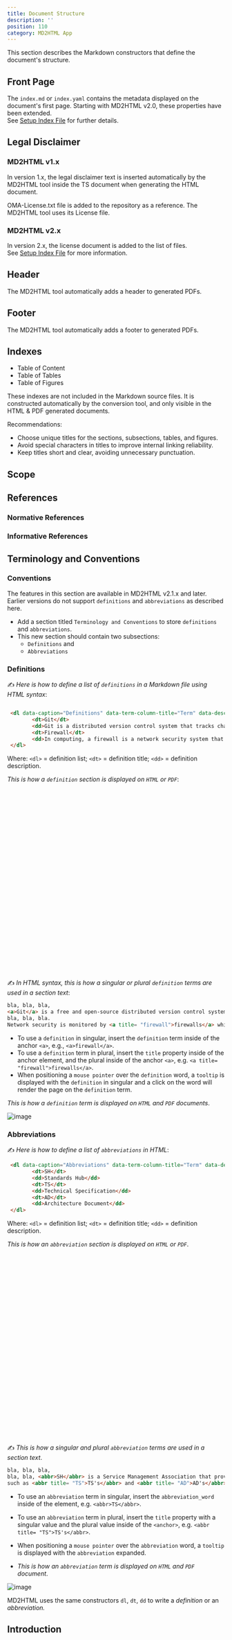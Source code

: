 ```yaml
---
title: Document Structure
description: ''
position: 110
category: MD2HTML App
---
```


This section describes the Markdown constructors that define the document's structure.

## Front Page
The `index.md` or `index.yaml` contains the metadata displayed on the document's first page. Starting with MD2HTML v2.0, these properties have been extended.  
See [Setup Index File](/md2html-setup) for further details.


## Legal Disclaimer
### MD2HTML v1.x
In version 1.x, the legal disclaimer text is inserted automatically by the MD2HTML tool inside the TS document when generating the HTML document.

<alert> OMA-License.txt file is added to the repository as a reference. The MD2HTML tool uses its License file.</alert>


### MD2HTML v2.x

In version 2.x, the license document is added to the list of files.  
See [Setup Index File](/md2html-setup) for more information. 

## Header
The MD2HTML tool automatically adds a header to generated PDFs.

## Footer
The MD2HTML tool automatically adds a footer to generated PDFs.

## Indexes

* Table of Content
* Table of Tables
* Table of Figures

These indexes are not included in the Markdown source files.
It is constructed automatically by the conversion tool, and only visible in the HTML & PDF generated documents.

Recommendations:  
* Choose unique titles for the sections, subsections, tables, and figures.
* Avoid special characters in titles to improve internal linking reliability.
* Keep titles short and clear, avoiding unnecessary punctuation.


## Scope

## References

### Normative References

### Informative References

## Terminology and Conventions
### Conventions
The features in this section are available in MD2HTML v2.1.x and later.
Earlier versions do not support `definitions` and `abbreviations` as described here.

* Add a section titled `Terminology and Conventions` to store `definitions` and `abbreviations`.
* This new section should contain two subsections:
  * `Definitions` and
  * `Abbreviations`

### Definitions
✍️ *Here is how to define a list of `definitions` in a Markdown file using HTML syntax*:

```html

 <dl data-caption="Definitions" data-term-column-title="Term" data-description-column-title="Description">
        <dt>Git</dt>
        <dd>Git is a distributed version control system that tracks changes in any set of text files.</dd>
        <dt>Firewall</dt>
        <dd>In computing, a firewall is a network security system that monitors and controls incoming and outgoing network traffic based on predetermined security rules.</dd>
 </dl>
```
Where:
    `<dl>` = definition list;
    `<dt>` = definition title;
    `<dd>` = definition description.

*This is how a `definition` section is displayed on `HTML` or `PDF`*:

<figure>
<embed style="width: 100%" src="images/definition-table-example.png" alt="Definitions">
    <figcaption></figcaption>
</figure>

✍️ *In HTML syntax, this is how a singular or plural `definition` terms are used in a section text*:

```html
bla, bla, bla, 
<a>Git</a> is a free and open-source distributed version control system designed to handle everything from small to very large projects quickly and efficiently.
bla, bla, bla. 
Network security is monitored by <a title= "firewall">firewalls</a> which control ...
```
* To use a `definition` in singular, insert the `definition` term inside of the anchor `<a>`, e.g., `<a>firewall</a>`.
* To use a `definition` term in plural, insert the `title` property inside of the anchor element, and the plural inside of the anchor `<a>`, e.g. `<a title= "firewall">firewalls</a>`.
* When positioning a `mouse pointer` over the `definition` word, a `tooltip` is displayed with the `definition` in singular and a click on the word will render the page on the `definition` term.

*This is how a `definition` term is displayed on `HTML` and `PDF` documents*.

![image](https://user-images.githubusercontent.com/3258579/217131695-5f364607-2a04-47bd-a538-d223b2be895e.png)


### Abbreviations
✍️ *Here is how to define a list of `abbreviations` in HTML*:

```html
 <dl data-caption="Abbreviations" data-term-column-title="Term" data-description-column-title="Description">
        <dt>SH</dt>
        <dd>Standards Hub</dd>
        <dt>TS</dt>
        <dd>Technical Specification</dd>
        <dt>AD</dt>
        <dd>Architecture Document</dd>
 </dl>
```
Where:
    `<dl>` = definition list;
    `<dt>` = definition title;
    `<dd>` = definition description.

*This is how an `abbreviation` section is displayed on `HTML` or `PDF`*.

<figure>
<embed style="width: 100%" src="images/abbreviation-table-example.png" alt="Abbrevations">
    <figcaption></figcaption>
</figure>

✍️ *This is how a singular and plural `abbreviation` terms are used in a section text*.

```html
bla, bla, bla, 
bla, bla, <abbr>SH</abbr> is a Service Management Association that provides Standards Organizations with an end-to-end service, from organization formation to publication of the organization outputs.
such as <abbr title= "TS">TS's</abbr> and <abbr title= "AD">AD's</abbr>
```
* To use an `abbreviation` term in singular, insert the `abbreviation_word` inside of the element, e.g. `<abbr>TS</abbr>`.
* To use an `abbreviation` term in plural, insert the `title` property with a singular value and the plural value inside of the `<anchor>`, e.g. `<abbr title= "TS">TS's</abbr>`.
* When positioning a `mouse pointer` over the `abbreviation` word, a `tooltip` is displayed with the `abbreviation` expanded.

* *This is how an `abbreviation` term is displayed on `HTML` and `PDF` document*.

![image](https://user-images.githubusercontent.com/3258579/217131339-f6f4be08-4319-41af-bbc9-f6da5970a248.png)

<alert>MD2HTML uses the same constructors `dl`, `dt`, `dd` to write a <i>definition</i> or an <i>abbreviation.</i></alert>

## Introduction

